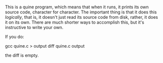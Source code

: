 This is a quine program, which means that when it runs, it prints its own 
source code, character for character. The important thing is that it does 
this *logically*, that is, it doesn't just read its source code from disk, 
rather, it does it on its own. There are much shorter ways to accomplish 
this, but it's instructive to write your own.

If you do: 

gcc quine.c > output 
diff quine.c output  

the diff is empty. 
